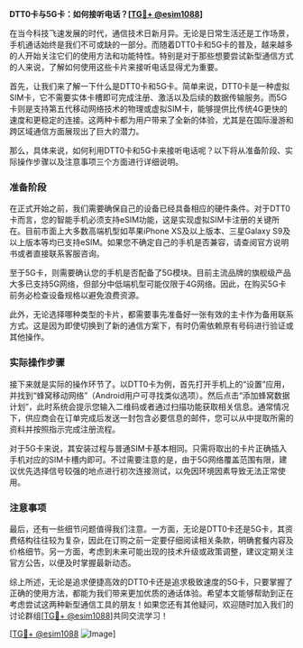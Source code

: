 **DTT0卡与5G卡：如何接听电话？[[TG💪+ @esim1088](https://t.me/s/esim1088)]**

在当今科技飞速发展的时代，通信技术日新月异。无论是日常生活还是工作场景，手机通话始终是我们不可或缺的一部分。而随着DTT0卡和5G卡的普及，越来越多的人开始关注它们的使用方法和功能特性。特别是对于那些想要尝试新型通信方式的人来说，了解如何使用这些卡片来接听电话显得尤为重要。

首先，让我们来了解一下什么是DTT0卡和5G卡。简单来说，DTT0卡是一种虚拟SIM卡，它不需要实体卡槽即可完成注册、激活以及后续的数据传输服务。而5G卡则是支持第五代移动网络技术的物理或虚拟SIM卡，能够提供比传统4G更快的速度和更稳定的连接。这两种卡都为用户带来了全新的体验，尤其是在国际漫游和跨区域通信方面展现出了巨大的潜力。

那么，具体来说，如何利用DTT0卡和5G卡来接听电话呢？以下将从准备阶段、实际操作步骤以及注意事项三个方面进行详细说明。

### 准备阶段

在正式开始之前，我们需要确保自己的设备已经具备相应的硬件条件。对于DTT0卡而言，您的智能手机必须支持eSIM功能，这是实现虚拟SIM卡注册的关键所在。目前市面上大多数高端机型如苹果iPhone XS及以上版本、三星Galaxy S9及以上版本等均已支持eSIM。如果您不确定自己的手机是否兼容，请查阅官方说明书或者直接联系客服咨询。

至于5G卡，则需要确认您的手机是否配备了5G模块。目前主流品牌的旗舰级产品大多已支持5G网络，但部分中低端机型可能仅限于4G网络。因此，在购买5G卡前务必检查设备规格以避免浪费资源。

此外，无论选择哪种类型的卡片，都需要事先准备好一张有效的主卡作为备用联系方式。这是因为即使切换到了新的通信方案下，有时仍需依赖原有号码进行验证或其他操作。

### 实际操作步骤

接下来就是实际的操作环节了。以DTT0卡为例，首先打开手机上的“设置”应用，并找到“蜂窝移动网络”（Android用户可寻找类似选项）。然后点击“添加蜂窝数据计划”，此时系统会提示您输入二维码或者通过扫描功能获取相关信息。通常情况下，供应商会在订单完成后发送一封包含必要信息的邮件，您可以从中提取所需的资料并按照指示完成注册流程。

对于5G卡来说，其安装过程与普通SIM卡基本相同。只需将取出的卡片正确插入手机对应的SIM卡槽内即可。不过需要注意的是，由于5G网络覆盖范围有限，建议优先选择信号较强的地点进行初次连接测试，以免因环境因素导致无法正常使用。

### 注意事项

最后，还有一些细节问题值得我们注意。一方面，无论是DTT0卡还是5G卡，其资费结构往往较为复杂，因此在订购之前一定要仔细阅读相关条款，明确套餐内容及价格细节。另一方面，考虑到未来可能出现的技术升级或政策调整，建议定期关注官方公告，以便及时掌握最新动态。

综上所述，无论是追求便捷高效的DTT0卡还是追求极致速度的5G卡，只要掌握了正确的使用方法，都能为我们带来更加优质的通话体验。希望本文能够帮助到正在考虑尝试这两种新型通信工具的朋友！如果您还有其他疑问，欢迎随时加入我们的讨论群组[[TG💪+ @esim1088](https://t.me/s/esim1088)]共同交流学习！

[[TG💪+ @esim1088](https://t.me/s/esim1088) ![Image](https://i.postimg.cc/4NQfJmqS/Snipaste-2025-05-13-00-14-12.png)]
